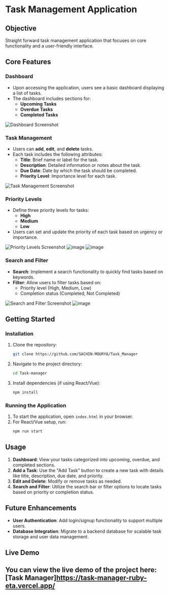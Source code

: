 
# Task Management Application

## Objective

Straight forward task management application that focuses on core functionality and a user-friendly interface.

## Core Features

### Dashboard
- Upon accessing the application, users see a basic dashboard displaying a list of tasks.
- The dashboard includes sections for:
  - **Upcoming Tasks**
  - **Overdue Tasks**
  - **Completed Tasks**

![Dashboard Screenshot](https://github.com/user-attachments/assets/cd80fb1f-f9a1-4855-96f9-d8aa30b296eb)

### Task Management
- Users can **add**, **edit**, and **delete** tasks.
- Each task includes the following attributes:
  - **Title**: Brief name or label for the task.
  - **Description**: Detailed information or notes about the task.
  - **Due Date**: Date by which the task should be completed.
  - **Priority Level**: Importance level for each task.

![Task Management Screenshot](https://github.com/user-attachments/assets/7e8c1fee-5064-4366-86f3-237dcbcd503a)
### Priority Levels
- Define three priority levels for tasks:
  - **High**
  - **Medium**
  - **Low**
- Users can set and update the priority of each task based on urgency or importance.

![Priority Levels Screenshot](https://github.com/user-attachments/assets/a11f89eb-314b-473d-873b-360576ef70bc)
![image](https://github.com/user-attachments/assets/2fcf610b-d0f2-41e6-a6ae-5edae5fa2a45)
![image](https://github.com/user-attachments/assets/c71411ce-9bbe-4eeb-8124-df8ddc927312)
### Search and Filter
- **Search**: Implement a search functionality to quickly find tasks based on keywords.
- **Filter**: Allow users to filter tasks based on:
  - Priority level (High, Medium, Low)
  - Completion status (Completed, Not Completed)

![Search and Filter Screenshot](https://github.com/user-attachments/assets/1348b214-1392-4842-b93f-2254acd2d9c0)
![image](https://github.com/user-attachments/assets/7f7a96d3-8657-4b93-9550-fa76149aee9b)

## Getting Started

### Installation
1. Clone the repository:
   ```bash
   git clone https://github.com/SACHIN-MOURYA/Task_Manager
   ```
2. Navigate to the project directory:
   ```bash
   cd Task-manager
   ```
3. Install dependencies (if using React/Vue):
   ```bash
   npm install
   ```

### Running the Application
1. To start the application, open `index.html` in your browser.
2. For React/Vue setup, run:
   ```bash
   npm run start
   ```

## Usage

1. **Dashboard**: View your tasks categorized into upcoming, overdue, and completed sections.
2. **Add a Task**: Use the "Add Task" button to create a new task with details like title, description, due date, and priority.
3. **Edit and Delete**: Modify or remove tasks as needed.
4. **Search and Filter**: Utilize the search bar or filter options to locate tasks based on priority or completion status.

## Future Enhancements

- **User Authentication**: Add login/signup functionality to support multiple users.
- **Database Integration**: Migrate to a backend database for scalable task storage and user data management.


## Live Demo

You can view the live demo of the project here: [Task Manager]https://task-manager-ruby-eta.vercel.app/
---

